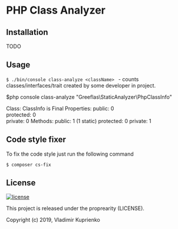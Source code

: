 PHP Class Analyzer
===================


Installation
------------

TODO

Usage
-----

`$ ./bin/console class-analyze <className> ` - counts classes/interfaces/trait
created by some developer in project.

$php console class-analyze "Greeflas\StaticAnalyzer\PhpClassInfo"

Class:      ClassInfo is Final
Properties:
    public:    0       
    protected: 0    
    private:   0
Methods:
    public:    1     (1 static)
    protected: 0
    private:   1     

Code style fixer
----------------


To fix the code style just run the following command

```
$ composer cs-fix
```

License
-------

[![license](https://img.shields.io/github/license/greeflas/default-project.svg)](LICENSE)

This project is released under the proprearity (LICENSE).

Copyright (c) 2019, Vladimir Kuprienko

